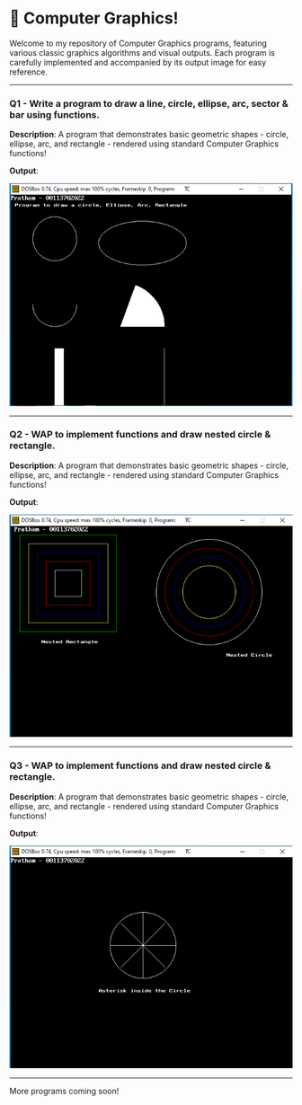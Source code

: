 # 🎨 Computer Graphics!

Welcome to my repository of Computer Graphics programs, featuring various classic graphics algorithms and visual outputs. Each program is carefully implemented and accompanied by its output image for easy reference.

---

### Q1 - Write a program to draw a line, circle, ellipse, arc, sector & bar using functions.

**Description**:  A program that demonstrates basic geometric shapes - circle, ellipse, arc, and rectangle - rendered using standard Computer Graphics functions!

**Output**:

![Output - Q1](01%20Output.png)

---

### Q2 - WAP to implement functions and draw nested circle & rectangle.

**Description**:  A program that demonstrates basic geometric shapes - circle, ellipse, arc, and rectangle - rendered using standard Computer Graphics functions!

**Output**:

![Output - Q2](02%20Output.png)

---

### Q3 - WAP to implement functions and draw nested circle & rectangle.

**Description**:  A program that demonstrates basic geometric shapes - circle, ellipse, arc, and rectangle - rendered using standard Computer Graphics functions!

**Output**:

![Output - Q3](03%20Output.png)

---

More programs coming soon!
